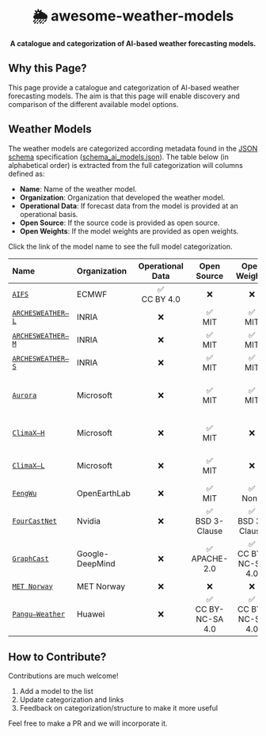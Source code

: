 <h1 align="center">
    🌦️ awesome-weather-models
    <br>
</h1>

<p align="center">
    <strong>A catalogue and categorization of AI-based weather forecasting models. 
   </strong>
</p>

## Why this Page?
This page provide a catalogue and categorization of AI-based weather forecasting models. The aim is that this page will enable discovery and comparison of the different available model options. 

## Weather Models
The weather models are categorized according metadata found in the [JSON schema](https://json-schema.org/) specification ([schema_ai_models.json](https://github.com/rebase-energy/awesome-weather-models/blob/main/schema_ai_models.json)). The table below (in alphabetical order) is extracted from the full categorization will columns defined as: 

* **Name**: Name of the weather model. 
* **Organization**: Organization that developed the weather model. 
* **Operational Data**: If forecast data from the model is provided at an operational basis.
* **Open Source**: If the source code is provided as open source. 
* **Open Weights**: If the model weights are provided as open weights. 

Click the link of the model name to see the full model categorization. 

| Name | Organization | Operational Data | Open Source | Open Weights | Links |
| :--- | :--- | :---: | :---: | :---: | :---: |
|[`AIFS`](L2-L27)|ECMWF|✅ <br> CC BY 4.0|❌|❌|[[paper]](https://arxiv.org/abs/2406.01465), [[access]](https://www.ecmwf.int/en/forecasts/dataset/aifs-machine-learning-data)|
|[`ARCHESWEATHER–L`](L29-L55)|INRIA|❌|✅ <br> MIT|✅ <br> MIT|[[code]](https://github.com/gcouairon/ArchesWeather), [[paper]](https://arxiv.org/abs/2405.14527)|
|[`ARCHESWEATHER–M`](L57-L83)|INRIA|❌|✅ <br> MIT|✅ <br> MIT|[[code]](https://github.com/gcouairon/ArchesWeather), [[paper]](https://arxiv.org/abs/2405.14527)|
|[`ARCHESWEATHER–S`](L85-L111)|INRIA|❌|✅ <br> MIT|✅ <br> MIT|[[code]](https://github.com/gcouairon/ArchesWeather), [[paper]](https://arxiv.org/abs/2405.14527)|
|[`Aurora`](L113-L141)|Microsoft|❌|✅ <br> MIT|✅ <br> MIT|[[code]](https://github.com/microsoft/aurora), [[paper]](https://arxiv.org/abs/2405.13063), [[docs]](https://microsoft.github.io/aurora/intro.html), [[pypi]](https://pypi.org/project/microsoft-aurora/)|
|[`ClimaX–H`](L143-L169)|Microsoft|❌|✅ <br> MIT|❌|[[code]](https://github.com/microsoft/ClimaX), [[paper]](https://arxiv.org/abs/2301.10343), [[docs]](https://microsoft.github.io/climax/intro.html)|
|[`ClimaX–L`](L171-L197)|Microsoft|❌|✅ <br> MIT|❌|[[code]](https://github.com/microsoft/ClimaX), [[paper]](https://arxiv.org/abs/2301.10343), [[docs]](https://microsoft.github.io/climax/intro.html)|
|[`FengWu`](L199-L225)|OpenEarthLab|❌|✅ <br> MIT|✅ <br> None|[[code]](https://github.com/OpenEarthLab/FengWu), [[paper]](https://arxiv.org/abs/2304.02948)|
|[`FourCastNet`](L227-L253)|Nvidia|❌|✅ <br> BSD 3-Clause|✅ <br> BSD 3-Clause|[[code]](https://github.com/NVlabs/FourCastNet), [[paper]](https://arxiv.org/abs/2202.11214)|
|[`GraphCast`](L255-L282)|Google-DeepMind|❌|✅ <br> APACHE-2.0|✅ <br> CC BY-NC-SA 4.0|[[code]](https://github.com/deepmind/graphcast), [[paper]](https://arxiv.org/abs/2212.12794), [[blog]](https://deepmind.google/discover/blog/graphcast-ai-model-for-faster-and-more-accurate-global-weather-forecasting/)|
|[`MET Norway`](L284-L307)|MET Norway|❌|❌|❌|[[paper]](https://arxiv.org/abs/2409.02891)|
|[`Pangu–Weather`](L309-L335)|Huawei|❌|✅ <br> CC BY-NC-SA 4.0|✅ <br> CC BY-NC-SA 4.0|[[code]](https://github.com/198808xc/Pangu-Weather), [[paper]](https://arxiv.org/abs/2211.02556)|

## How to Contribute? 
Contributions are much welcome! 

1) Add a model to the list
2) Update categorization and links
3) Feedback on categorization/structure to make it more useful

Feel free to make a PR and we will incorporate it. 